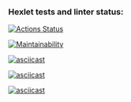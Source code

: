 ### Hexlet tests and linter status:
[![Actions Status](https://github.com/DrStopor/java-project-61/actions/workflows/hexlet-check.yml/badge.svg)](https://github.com/DrStopor/java-project-61/actions)

[![Maintainability](https://api.codeclimate.com/v1/badges/a215746f185c2f4021af/maintainability)](https://codeclimate.com/github/DrStopor/java-project-61/maintainability)

[![asciicast](https://asciinema.org/a/629769.svg)](https://asciinema.org/a/629769)

[![asciicast](https://asciinema.org/a/629786.svg)](https://asciinema.org/a/629786)

[![asciicast](https://asciinema.org/a/630191.svg)](https://asciinema.org/a/630191)